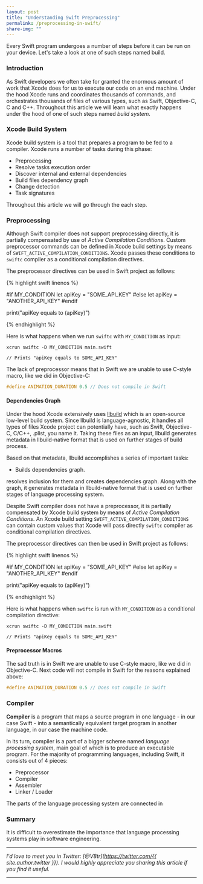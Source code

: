 ```yaml
---
layout: post
title: "Understanding Swift Preprocessing"
permalink: /preprocessing-in-swift/
share-img: ""
---
```


Every Swift program undergoes a number of steps before it can be run on your device. Let's take a look at one of such steps named build.

### Introduction

As Swift developers we often take for granted the enormous amount of work that Xcode does for us to execute our code on an end machine. Under the hood Xcode runs and coordinates thousands of commands, and orchestrates thousands of files of various types, such as Swift, Objective-C, C and C++. Throughout this article we will learn what exactly happens under the hood of one of such steps named *build system*.

### Xcode Build System

Xcode build system is a tool that prepares a program to be fed to a compiler. Xcode runs a number of tasks during this phase:
- Preprocessing
- Resolve tasks execution order
- Discover internal and external dependencies
- Build files dependency graph
- Change detection
- Task signatures

Throughout this article we will go through the each step.

### Preprocessing

Although Swift compiler does not support preprocessing directly, it is partially compensated by use of *Active Compilation Conditions*. Custom preprocessor commands can be defined in Xcode build settings by means of `SWIFT_ACTIVE_COMPILATION_CONDITIONS`. Xcode passes these conditions to `swiftc` compiler as a conditional compilation directives.

The preprocessor directives can be used in Swift project as follows:

{% highlight swift linenos %}

#if MY_CONDITION
  let apiKey = "SOME_API_KEY"
#else
  let apiKey = "ANOTHER_API_KEY"
#endif

print("apiKey equals to \(apiKey)")

{% endhighlight %}

Here is what happens when we run `swiftc` with `MY_CONDITION` as input:

```
xcrun swiftc -D MY_CONDITION main.swift

// Prints "apiKey equals to SOME_API_KEY"
```

The lack of preprocessor means that in Swift we are unable to use C-style macro, like we did in Objective-C:

```C
#define ANIMATION_DURATION 0.5 // Does not compile in Swift
```

#### Dependencies Graph

Under the hood Xcode extensively uses [llbuild](https://github.com/apple/swift-llbuild) which is an open-source low-level build system. Since llbuild is language-agnostic, it handles all types of files Xcode project can potentially have, such as Swift, Objective-C, C/C++, .plist, you name it. Taking these files as an input, llbuild generates metadata in llbuild-native format that is used on further stages of build process.

Based on that metadata, llbuild accomplishes a series of important tasks:
- Builds dependencies graph.

resolves inclusion for them and creates dependencies graph. Along with the graph, it generates metadata in llbuild-native format that is used on further stages of language processing system.

<!-- Under the hood Xcode extensively uses [llbuild](https://github.com/apple/swift-llbuild) that accepts Swift, Objective-C, C and C++ files and resolves dependencies inclusion for them by creating a directed graph.

*llbuild* is a low-level build system, used by Xcode. Along with dependencies graph, it creates metadata in llbuild-native format that is used on further stages of language processing system. -->

<!-- The main goal of this step is to prepare the program in a way that it can be fed to a compiler. During this phase Xcode executes a number of tasks:
- Preprocessing.
- Resolve dependencies inclusion.
- Handle incremental changes.
-  -->

<!-- In terms of Xcode this step is called **Build**. Whatever the name is, the main goal of preprocessor or build step is to transform your program in a way that it can be fed to a compiler.  -->

<!-- It replaces macros with their definitions, discovers dependencies and resolves preprocessor directives. -->

Despite Swift compiler does not have a preprocessor, it is partially compensated by Xcode build system by means of *Active Compilation Conditions*. An Xcode build setting `SWIFT_ACTIVE_COMPILATION_CONDITIONS` can contain custom values that Xcode will pass directly `swiftc` compiler as conditional compilation directives.

The preprocessor directives can then be used in Swift project as follows:

{% highlight swift linenos %}

#if MY_CONDITION
  let apiKey = "SOME_API_KEY"
#else
  let apiKey = "ANOTHER_API_KEY"
#endif

print("apiKey equals to \(apiKey)")

{% endhighlight %}

Here is what happens when `swiftc` is run with `MY_CONDITION` as a conditional compilation directive:

```
xcrun swiftc -D MY_CONDITION main.swift

// Prints "apiKey equals to SOME_API_KEY"
```

#### Preprocessor Macros

The sad truth is in Swift we are unable to use C-style macro, like we did in Objective-C. Next code will not compile in Swift for the reasons explained above:

```C
#define ANIMATION_DURATION 0.5 // Does not compile in Swift
```

### Compiler

**Compiler** is a program that maps a source program in one language - in our case Swift - into a semantically equivalent target program in another language, in our case the machine code.

In its turn, compiler is a part of a bigger scheme named *language processing system*, main goal of which is to produce an executable program. For the majority of programming languages, including Swift, it consists out of 4 pieces:

<!-- Compiler is a part of a bigger scheme of producing an executable program, called a *language processing system*. For the majority of programming languages, including Swift, it consists out of 4 pieces: -->

- Preprocessor
- Compiler
- Assembler
- Linker / Loader

The parts of the language processing system are connected in 



### Summary

It is difficult to overestimate the importance that language processing systems play in software engineering.

---

*I'd love to meet you in Twitter: [@V8tr](https://twitter.com/{{ site.author.twitter }}). I would highly appreciate you sharing this article if you find it useful.*

---

[starter-repo]: https://github.com/V8tr/CollectionViewGridLayout-Starter
[final-repo]: https://github.com/V8tr/CollectionViewGridLayout-Final